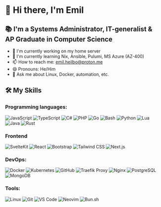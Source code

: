 # 👋 Hi there, I'm Emil
## 📚 I'm a Systems Administrator, IT-generalist & AP Graduate in Computer Science
- 🔭 I'm currently working on my home server
- 🌱 I'm currently learning Nix, Ansible, Pulumi, MS Azure (AZ-400)
- 📫 How to reach me: [emil.heilbo@proton.me](mailto:emil.heilbo@proton.me)
- 😄 Pronouns: He/Him
- 💬 Ask me about Linux, Docker, automation, etc.

## 🛠️ My Skills

### Programming languages:
![JavaScript](https://img.shields.io/badge/-JavaScript-000?logo=javascript)
![TypeScript](https://img.shields.io/badge/-TypeScript-000?logo=typescript)
![C#](https://img.shields.io/badge/-C%23-000?logo=c%20sharp)
![PHP](https://img.shields.io/badge/-PHP-000?logo=php)
![Go](https://img.shields.io/badge/-Go-000?logo=go)
![Bash](https://img.shields.io/badge/-Bash-000?logo=gnu%20bash)
![Python](https://img.shields.io/badge/-Python-000?logo=python)
![Lua](https://img.shields.io/badge/-Lua-000?logo=lua)
![Java](https://img.shields.io/badge/-Java-000?logo=openjdk)
![Rust](https://img.shields.io/badge/-Rust-000?logo=rust)

### Frontend
![SvelteKit](https://img.shields.io/badge/-SvelteKit-000?logo=svelte)
![React](https://img.shields.io/badge/-React-000?logo=react)
![Bootstrap](https://img.shields.io/badge/-Bootstrap-000?logo=bootstrap)
![Tailwind CSS](https://img.shields.io/badge/-Tailwind%20CSS-000?logo=tailwind%20css)
![Next.js](https://img.shields.io/badge/-Next.js-000?logo=next.js)

### DevOps:
![Docker](https://img.shields.io/badge/-Docker-000?logo=Docker)
![Kubernetes](https://img.shields.io/badge/-Kubernetes-000?logo=Kubernetes)
![GitHub](https://img.shields.io/badge/-GitHub-000?logo=GitHub)
![Traefik Proxy](https://img.shields.io/badge/-Traefik%20Proxy-000?logo=Traefik%20Proxy)
![Nginx](https://img.shields.io/badge/-Nginx-000?logo=Nginx)
![PostgreSQL](https://img.shields.io/badge/-PostgreSQL-000?logo=PostgreSQL)
![MongoDB](https://img.shields.io/badge/-MongoDB-000?logo=MongoDB)

### Tools:
![Linux](https://img.shields.io/badge/-GNU/Linux-000?logo=Linux)
![Git](https://img.shields.io/badge/-Git-000?logo=Git)
![VS Code](https://img.shields.io/badge/-VS%20Code-000?logo=Visual%20Studio%20Code)
![Neovim](https://img.shields.io/badge/-Neovim-000?logo=Neovim)
![Bun.sh](https://img.shields.io/badge/-Bun-000?logo=bun)
